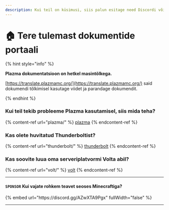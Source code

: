 ```yaml
---
description: Kui teil on küsimusi, siis palun esitage need Discordi või GitHubi küsimuste kaudu.
---
```


# 🏠 Tere tulemast dokumentide portaali

{% hint style="info" %}

**Plazma dokumentatsioon on hetkel masintõlkega.**

[https://translate.plazmamc.org/](https://translate.plazmamc.org/) said dokumendi tõlkimisel kasutage viidet ja parandage dokumendit.

{% endhint %}

### Kui teil tekib probleeme Plazma kasutamisel, siis mida teha?

{% content-ref url="plazma/" %}
[plazma](plazma/)
{% endcontent-ref %}

### Kas olete huvitatud Thunderboltist?

{% content-ref url="thunderbolt/" %}
[thunderbolt](thunderbolt/)
{% endcontent-ref %}

### Kas soovite luua oma serveriplatvormi Volta abil?

{% content-ref url="volt/" %}
[volt](volt/)
{% endcontent-ref %}

***

#### `SPONSOR` Kui vajate rohkem teavet seoses Minecraftiga? <a href="#etc-1" id="etc-1"></a>

{% embed url="https\://discord.gg/AZwXTA9Pgx" fullWidth="false" %}

***
